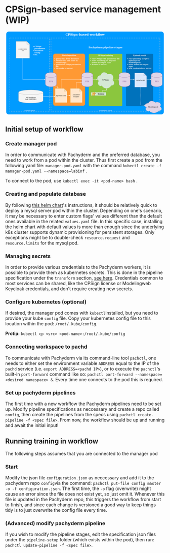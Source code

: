 # CPSign-based service management (WIP)
![workflow_overview](/imgs/cpsign_workflow.png)

## Initial setup of workflow
### Create manager pod
In order to communicate with Pachyderm and the preferred database, you need to work from a pod within the cluster. Thus first create a pod from the following yaml file: `manager-pod.yaml` with the command `kubectl create -f manager-pod.yaml --namespace=labinf` .

To connect to the pod, use `kubectl exec -it <pod-name> bash` .

### Creating and populate database
By following [this helm chart](https://github.com/helm/charts/tree/master/stable/mysql)'s instructions, it should be relatively quick to deploy a mysql server pod within the cluster. Depending on one's scenario, it may be necessary to enter custom flags' values different than the default ones available in the related `values.yaml` file. In this specific case, installing the helm chart with default values is more than enough since the underlying k8s cluster supports dynamic provisioning for persistent storages. Only exceptions might be to double-check `resource.request` and `resource.limits` for the mysql pod.

### Managing secrets
In order to provide various credentials to the Pachyderm workers, it is possible to provide them as kubernetes secrets. This is done in the pipeline specification under the `transform` section, [see here](http://docs.pachyderm.io/en/latest/reference/pipeline_spec.html#transform-required). Credentials common to most services can be shared, like the CPSign license or Modelingweb Keycloak credentials, and don't require creating new secrets.

### Configure kubernetes (optional)
If desired, the manager pod comes with `kubectl`installed, but you need to provide your kube `config` file. Copy your kubernetes config file to this location within the pod: `/root/.kube/config`.

**Protip:** `kubectl cp <src> <pod-name>:/root/.kube/config`

### Connecting workspace to pachd
To communicate with Pachyderm via its command-line tool `pachctl`, one needs to either set the environment variable `ADDRESS` equal to the IP of the `pachd` service (i.e. `export ADDRESS=<pachd IP>`), or to execute the `pachctl`'s built-in `port-forward` command like so: `pachctl port-forward --namespace=<desired namespace> &`. Every time one connects to the pod this is required.

### Set up pachyderm pipelines
The first time with a new workflow the Pachyderm pipelines need to be set up. Modify pipeline specifications as neccessary and create a repo called `config`, then create the pipelines from the specs using `pachctl create-pipeline -f <spec file>`. From now, the workflow should be up and running and await the initial input!

## Running training in workflow
The following steps assumes that you are connected to the manager pod
### Start 
Modify the json file `configuration.json` as neccessary and add it to the pachyderm repo `config`via the command: `pachctl put-file config master -o -f configuration.json`. The first time, the `-o` flag (overwrite) might cause an error since the file does not exist yet, so just omit it. Whenever this file is updated in the Pachyderm repo, this triggers the workflow from start to finish, and since each change is versioned a good way to keep things tidy is to just overwrite the config file every time.

### (Advanced) modify pachyderm pipeline
If you wish to modify the pipeline stages, edit the specification json files under the `pipeline-setup` folder (which exists within the pod), then run: `pachctl update-pipeline -f <spec file>`.
